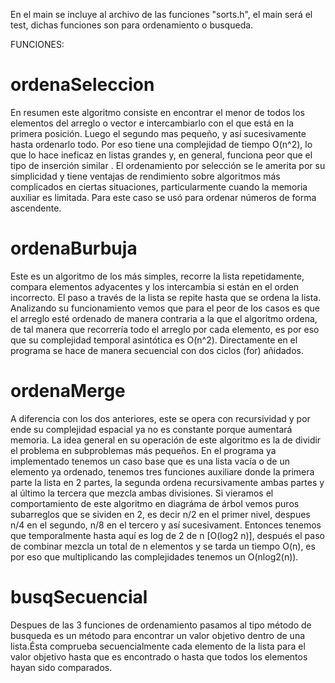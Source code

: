 En el main se incluye al archivo de las funciones "sorts.h", el main será el test, dichas funciones son para ordenamiento o busqueda.

FUNCIONES:

# ordenaSeleccion

En resumen este algoritmo consiste en encontrar el menor de todos los elementos del arreglo o vector e intercambiarlo con el que está en la primera posición. Luego el segundo mas pequeño, y así sucesivamente hasta ordenarlo todo. Por eso tiene una complejidad de tiempo O(n^2), lo que lo hace ineficaz en listas grandes y, en general, funciona peor que el tipo de inserción similar . El ordenamiento por selección se le amerita por su simplicidad y tiene ventajas de rendimiento sobre algoritmos más complicados en ciertas situaciones, particularmente cuando la memoria auxiliar es limitada. Para este caso se usó para ordenar números de forma ascendente.

# ordenaBurbuja

Este es un algoritmo de los más simples, recorre la lista repetidamente, compara elementos adyacentes y los intercambia si están en el orden incorrecto. El paso a través de la lista se repite hasta que se ordena la lista. Analizando su funcionamiento vemos que para el peor de los casos es que el arreglo esté ordenado de manera contraria a la que el algoritmo ordena, de tal manera que recorrería todo el arreglo por cada elemento, es por eso que su complejidad temporal asintótica es O(n^2). Directamente en el programa se hace de manera secuencial con dos ciclos (for) añidados.

# ordenaMerge

A diferencia con los dos anteriores, este se opera con recursividad y por ende su complejidad espacial ya no es constante porque aumentará memoria. La idea general en su operación de este algoritmo es la de dividir el problema en subproblemas más pequeños. En el programa ya implementado tenemos un caso base que es una lista vacía o de un elemento ya ordenado, tenemos tres funciones auxiliare donde la primera parte la lista en 2 partes, la segunda ordena recursivamente ambas partes y al último la tercera que mezcla ambas divisiones. Si vieramos el comportamiento de este algoritmo en diagráma de árbol vemos puros subarreglos que se sividen en 2, es decir n/2 en el primer nivel, despues n/4 en el segundo, n/8 en el tercero y así sucesivament. Entonces tenemos que temporalmente hasta aquí es log de 2 de n [O(log2 n)], después el paso de combinar mezcla un total de n elementos y se tarda un tiempo O(n), es por eso que multiplicando las complejidades tenemos un O(nlog2(n)).

# busqSecuencial

Despues de las 3 funciones de ordenamiento pasamos al tipo método de busqueda es un método para encontrar un valor objetivo dentro de una lista.Ésta comprueba secuencialmente cada elemento de la lista para el valor objetivo hasta que es encontrado o hasta que todos los elementos hayan sido comparados.
